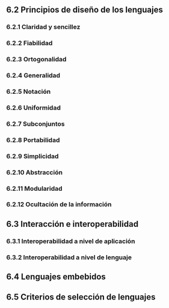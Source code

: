 ## 6.2 Principios de diseño de los lenguajes
### 6.2.1 Claridad y sencillez
### 6.2.2 Fiabilidad
### 6.2.3 Ortogonalidad
### 6.2.4 Generalidad
### 6.2.5 Notación
### 6.2.6 Uniformidad
### 6.2.7 Subconjuntos
### 6.2.8 Portabilidad
### 6.2.9 Simplicidad
### 6.2.10 Abstracción
### 6.2.11 Modularidad
### 6.2.12 Ocultación de la información
## 6.3 Interacción e interoperabilidad
### 6.3.1 Interoperabilidad a nivel de aplicación
### 6.3.2 Interoperabilidad a nivel de lenguaje
## 6.4 Lenguajes embebidos
## 6.5 Criterios de selección de lenguajes
